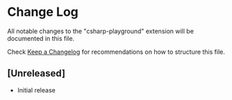 # Change Log

All notable changes to the "csharp-playground" extension will be documented in this file.

Check [Keep a Changelog](http://keepachangelog.com/) for recommendations on how to structure this file.

## [Unreleased]

- Initial release